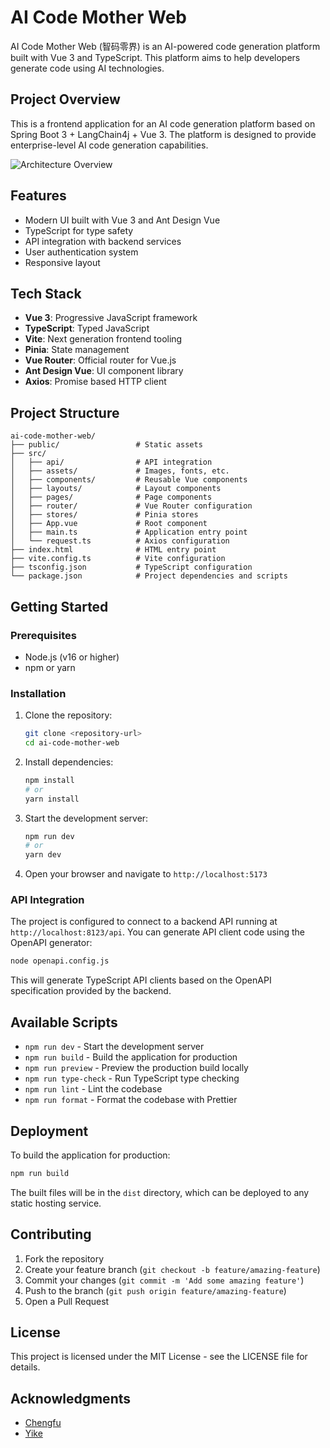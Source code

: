 # AI Code Mother Web

AI Code Mother Web (智码零界) is an AI-powered code generation platform built with Vue 3 and TypeScript. This platform aims to help developers generate code using AI technologies.

## Project Overview

This is a frontend application for an AI code generation platform based on Spring Boot 3 + LangChain4j + Vue 3. The platform is designed to provide enterprise-level AI code generation capabilities.

![Architecture Overview](https://picbed-chengfu-1327906653.cos.ap-guangzhou.myqcloud.com/image/%E5%B1%8F%E5%B9%95%E6%88%AA%E5%9B%BE%202025-07-25%20135511.webp)

## Features

- Modern UI built with Vue 3 and Ant Design Vue
- TypeScript for type safety
- API integration with backend services
- User authentication system
- Responsive layout

## Tech Stack

- **Vue 3**: Progressive JavaScript framework
- **TypeScript**: Typed JavaScript
- **Vite**: Next generation frontend tooling
- **Pinia**: State management
- **Vue Router**: Official router for Vue.js
- **Ant Design Vue**: UI component library
- **Axios**: Promise based HTTP client

## Project Structure

```
ai-code-mother-web/
├── public/                 # Static assets
├── src/
│   ├── api/                # API integration
│   ├── assets/             # Images, fonts, etc.
│   ├── components/         # Reusable Vue components
│   ├── layouts/            # Layout components
│   ├── pages/              # Page components
│   ├── router/             # Vue Router configuration
│   ├── stores/             # Pinia stores
│   ├── App.vue             # Root component
│   ├── main.ts             # Application entry point
│   └── request.ts          # Axios configuration
├── index.html              # HTML entry point
├── vite.config.ts          # Vite configuration
├── tsconfig.json           # TypeScript configuration
└── package.json            # Project dependencies and scripts
```

## Getting Started

### Prerequisites

- Node.js (v16 or higher)
- npm or yarn

### Installation

1. Clone the repository:

   ```bash
   git clone <repository-url>
   cd ai-code-mother-web
   ```

2. Install dependencies:

   ```bash
   npm install
   # or
   yarn install
   ```

3. Start the development server:

   ```bash
   npm run dev
   # or
   yarn dev
   ```

4. Open your browser and navigate to `http://localhost:5173`

### API Integration

The project is configured to connect to a backend API running at `http://localhost:8123/api`. You can generate API client code using the OpenAPI generator:

```bash
node openapi.config.js
```

This will generate TypeScript API clients based on the OpenAPI specification provided by the backend.

## Available Scripts

- `npm run dev` - Start the development server
- `npm run build` - Build the application for production
- `npm run preview` - Preview the production build locally
- `npm run type-check` - Run TypeScript type checking
- `npm run lint` - Lint the codebase
- `npm run format` - Format the codebase with Prettier

## Deployment

To build the application for production:

```bash
npm run build
```

The built files will be in the `dist` directory, which can be deployed to any static hosting service.

## Contributing

1. Fork the repository
2. Create your feature branch (`git checkout -b feature/amazing-feature`)
3. Commit your changes (`git commit -m 'Add some amazing feature'`)
4. Push to the branch (`git push origin feature/amazing-feature`)
5. Open a Pull Request

## License

This project is licensed under the MIT License - see the LICENSE file for details.

## Acknowledgments

- [Chengfu](https://github.com/chengfushi)
- [Yike](https://github.com/camellialoveit)
